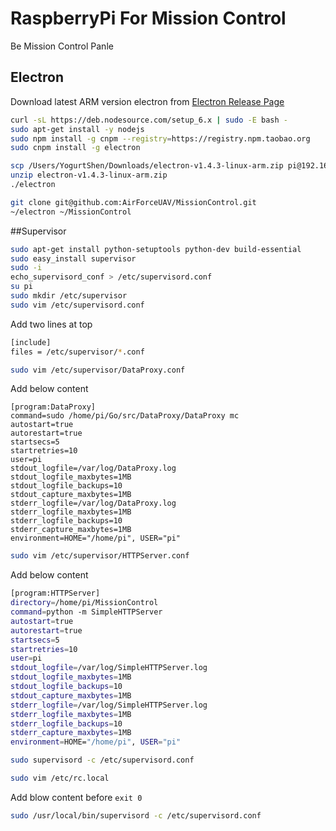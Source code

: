 # RaspberryPi For Mission Control
Be Mission Control Panle

## Electron
Download latest ARM version electron from 
[Electron Release Page](https://github.com/electron/electron/releases)

```bash
curl -sL https://deb.nodesource.com/setup_6.x | sudo -E bash -
sudo apt-get install -y nodejs
sudo npm install -g cnpm --registry=https://registry.npm.taobao.org
sudo cnpm install -g electron
```

```bash
scp /Users/YogurtShen/Downloads/electron-v1.4.3-linux-arm.zip pi@192.168.1.22:~
unzip electron-v1.4.3-linux-arm.zip
./electron
```

```bash
git clone git@github.com:AirForceUAV/MissionControl.git
~/electron ~/MissionControl
```

##Supervisor

```bash
sudo apt-get install python-setuptools python-dev build-essential
sudo easy_install supervisor
sudo -i
echo_supervisord_conf > /etc/supervisord.conf
su pi
sudo mkdir /etc/supervisor
sudo vim /etc/supervisord.conf
```

Add two lines at top

```bash
[include]
files = /etc/supervisor/*.conf
```

```bash
sudo vim /etc/supervisor/DataProxy.conf
```

Add below content

```
[program:DataProxy]
command=sudo /home/pi/Go/src/DataProxy/DataProxy mc
autostart=true
autorestart=true
startsecs=5
startretries=10
user=pi
stdout_logfile=/var/log/DataProxy.log
stdout_logfile_maxbytes=1MB
stdout_logfile_backups=10
stdout_capture_maxbytes=1MB
stderr_logfile=/var/log/DataProxy.log
stderr_logfile_maxbytes=1MB
stderr_logfile_backups=10
stderr_capture_maxbytes=1MB
environment=HOME="/home/pi", USER="pi"
```

```bash
sudo vim /etc/supervisor/HTTPServer.conf
```

Add below content 

```bash
[program:HTTPServer]
directory=/home/pi/MissionControl
command=python -m SimpleHTTPServer
autostart=true
autorestart=true
startsecs=5
startretries=10
user=pi
stdout_logfile=/var/log/SimpleHTTPServer.log
stdout_logfile_maxbytes=1MB
stdout_logfile_backups=10
stdout_capture_maxbytes=1MB
stderr_logfile=/var/log/SimpleHTTPServer.log
stderr_logfile_maxbytes=1MB
stderr_logfile_backups=10
stderr_capture_maxbytes=1MB
environment=HOME="/home/pi", USER="pi"
```

```bash
sudo supervisord -c /etc/supervisord.conf
```

```bash
sudo vim /etc/rc.local
```

Add blow content before `exit 0`

```bash
sudo /usr/local/bin/supervisord -c /etc/supervisord.conf
```